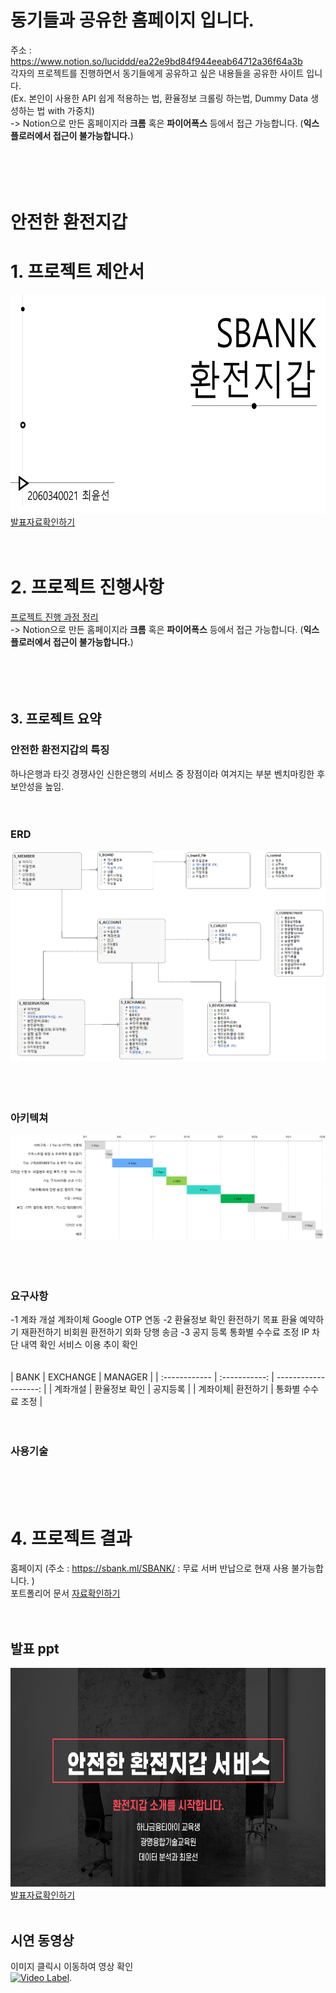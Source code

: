 # 동기들과 공유한 홈페이지 입니다.
주소 : https://www.notion.so/luciddd/ea22e9bd84f944eeab64712a36f64a3b  <br>
각자의 프로젝트를 진행하면서 동기들에게 공유하고 싶은 내용들을 공유한 사이트 입니다.<br>
(Ex. 본인이 사용한 API 쉽게 적용하는 법, 환율정보 크롤링 하는법, Dummy Data 생성하는 법 with 가중치) <br>
-> Notion으로 만든 홈페이지라 **크롬** 혹은 **파이어폭스** 등에서 접근 가능합니다. (**익스플로러에서 접근이 불가능합니다.**) <br><br><br><br><br>




# 안전한 환전지갑



# 1. 프로젝트 제안서
   <img src="/제안서-첫장.png" height="350px" /><br>
   [발표자료확인하기](/제안서_2060340021_최윤선-최종.pdf)<br><br><br>

# 2. 프로젝트 진행사항
[프로젝트 진행 과정 정리](https://www.notion.so/luciddd/Project-729ed3357834484483f7348842362f07) <br>
-> Notion으로 만든 홈페이지라 **크롬** 혹은 **파이어폭스** 등에서 접근 가능합니다. (**익스플로러에서 접근이 불가능합니다.**) <br><br><br><br><br>






## 3. 프로젝트 요약
### 안전한 환전지갑의 특징
하나은행과 타깃 경쟁사인 신한은행의 서비스 중 장점이라 여겨지는 부분 벤치마킹한 후 보안성을 높임.<br><br><br>

### ERD
<img src="ERD-1.PNG"/><br><br><br><br>

### 아키텍쳐
<img src="간트차트.PNG"/><br><br><br><br>

### 요구사항
-1 계좌 개설
   계좌이체
   Google OTP 연동
-2 환율정보 확인
   환전하기
   목표 환율 예약하기
   재환전하기
   비회원 환전하기
   외화 당행 송금
-3 공지 등록
   통화별 수수료 조정
   IP 차단 내역 확인
   서비스 이용 추이 확인
 <br><br><br>
 | BANK | EXCHANGE | MANAGER | | :------------ | :-----------: | -------------------: | | 계좌개설 | 환율정보 확인 | 공지등록 | | 계좌이체| 환전하기 | 통화별 수수료 조정 |
 <br><br><br>

### 사용기술

<br><br><br>

# 4. 프로젝트 결과
홈페이지 (주소 : https://sbank.ml/SBANK/  : 무료 서버 반납으로 현재 사용 불가능합니다. ) <br>
포트폴리어 문서 [자료확인하기](/2060340021_포트폴리오-제출용.pdf)<br><br><br>

## 발표 ppt 
   <img src="/발표-첫장.png" height="350px"/><br>
   [발표자료확인하기](/2060340021_최윤선_PPT_GIT.pdf)<br><br>

## 시연 동영상 

   이미지 클릭시 이동하여 영상 확인      
[![Video Label](http://img.youtube.com/vi/uLR1RNqJ1Mw/0.jpg)](https://youtu.be/O__Uk9bp5tY).<br><br><br>
